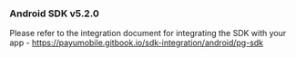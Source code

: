 
### Android SDK v5.2.0

Please refer to the integration document for integrating the SDK with your app - https://payumobile.gitbook.io/sdk-integration/android/pg-sdk
